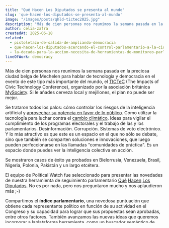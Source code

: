 ```yaml
---
title: "Qué Hacen Los Diputados se presenta al mundo"
slug: 'que-hacen-los-diputados-se-presenta-al-mundo'
image: "/images/posts/qhld-tictec2025.jpg"
description: "Más de cien personas nos reunimos la semana pasada en la preciosa ciudad belga de Mechelen para hablar de tecnología y democracia en el evento de este tipo más importante del mundo, el TICTeC (The Impacts of Civic Technology Conference), organizado por la asociación británica MySociety. Si le añades cerveza local y mejillones, el plan no puede ser mejor."
author: celia-zafra
createdAt: 2025-06-18
related:
  - pistoletazo-de-salida-de-ampliando-democracia
  - que-hacen-los-diputados-acercando-el-control-parlamentario-a-la-ciudadania
  - la-decada-para-la-accion-necesita-de-herramientas-de-monitoreo-parlamentario-novedades-en-parlamento-2030
lineOfWork: democracy
---
```


Más de cien personas nos reunimos la semana pasada en la preciosa ciudad belga de Mechelen para hablar de tecnología y democracia en el evento de este tipo más importante del mundo, el [TICTeC](https://tictec.mysociety.org/) (The Impacts of Civic Technology Conference), organizado por la asociación británica [MySociety](https://www.mysociety.org/). Si le añades cerveza local y mejillones, el plan no puede ser mejor.

Se trataron todos los palos: cómo controlar los riesgos de la inteligencia artificial y [aprovechar su potencia en favor de lo público](https://tictec.mysociety.org/event/breaking-ai-monopolies-building-public-ai-as-an-alternative-infrastructure/). Cómo utilizar la tecnología para luchar contra el [cambio climático](https://tictec.mysociety.org/event/solving-climate-data-deserts-on-the-municipal-level-climate-diaries/). Ideas para vigilar el cumplimiento de los programas electorales y el trabajo de las y los parlamentarios. Desinformación. Corrupción. Sistemas de voto electrónico. Y lo más atractivo es que este es un espacio en el que no sólo se debate, sino que también se comparten soluciones e innovaciones, que luego pueden perfeccionarse en las llamadas “comunidades de práctica". Es un espacio donde puedes ver la inteligencia colectiva en acción.

Se mostraron casos de éxito ya probados en Bielorrusia, Venezuela, Brasil, Nigeria, Polonia, Pakistán y un largo etcétera.

El equipo de Political Watch fue seleccionado para presentar las novedades de nuestra herramienta de seguimiento parlamentario [Qué](http://quehacenlosdiputados.es) [Hacen](http://quehacenlosdiputados.es) [Los](http://quehacenlosdiputados.es) [Diputados](http://quehacenlosdiputados.es). No es por nada, pero nos preguntaron mucho y nos aplaudieron más ;-)

Compartimos el **índice parlamentario**, una novedosa puntuación que obtiene cada representante político en función de su actividad en el Congreso y su capacidad para lograr que sus propuestas sean aprobadas, entre otros factores. También avanzamos las nuevas ideas que queremos incorporar a laplataforma herramienta, como un buscador semántico de videos de las comisiones parlamentarias.

## Estrellas invitadas

Las ponentes centrales del programa de este año fueron:

- [Marietje Schaake](https://www.mysociety.org/2025/01/30/tictec-2025-keynote-announcement-marietje-schaake/) – ex eurodiputada, investigadora en el Centro de Políticas Cibernéticas de Stanford y del Institute for Human-Centered AI, columnista del Financial Times y autora de \*El golpe tecnológico: cómo salvar la democracia de Silicon Valley\*   
- [Fernanda Campagnucci](https://www.mysociety.org/2025/02/10/tictec-2025-keynote-announcement-fernanda-campagnucci/) – Directora ejecutiva de InternetLab, especialista global en gobernanza de datos, transformación digital y gobierno abierto. 

## Enlaces de interés

- Enlace a la [presentación de Qué Hacen Los Diputados](/documentos/TICTeC25-QHLD.pdf) (en inglés)  
- Detalle de nuestra ponencia: [What MPs really do: turning data into democratic power in Spain](https://tictec.mysociety.org/event/impacts-of-parliamentary-monitoring-in-spain/).  
- Todo el programa de TICTeC 2025 [aquí](https://tictec.mysociety.org/event/tictec-2025-mechelen-online/).